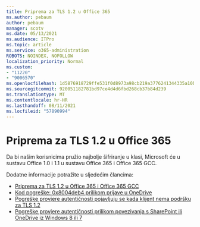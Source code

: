 ```yaml
---
title: Priprema za TLS 1.2 u Office 365
ms.author: pebaum
author: pebaum
manager: scotv
ms.date: 05/13/2021
ms.audience: ITPro
ms.topic: article
ms.service: o365-administration
ROBOTS: NOINDEX, NOFOLLOW
localization_priority: Normal
ms.custom:
- "11220"
- "9006570"
ms.openlocfilehash: 1d5876918729ffe531f0d8973a98cb219a3776241344335a10b4cde4d0775a99
ms.sourcegitcommit: 920051182781bd97ce4d4d6fbd268cb37b84d239
ms.translationtype: MT
ms.contentlocale: hr-HR
ms.lasthandoff: 08/11/2021
ms.locfileid: "57890994"
---
```

# <a name="preparing-for-tls-12-in-office-365"></a>Priprema za TLS 1.2 u Office 365

Da bi našim korisnicima pružio najbolje šifriranje u klasi, Microsoft će u sustavu Office 1.0 i 1.1 u sustavu Office 365 i Office 365 GCC. 

Dodatne informacije potražite u sljedećim člancima:

- [Priprema za TLS 1.2 u Office 365 i Office 365 GCC](https://docs.microsoft.com/microsoft-365/compliance/prepare-tls-1.2-in-office-365)
- [Kod pogreške: 0x8004deb4 prilikom prijave u OneDrive](https://support.microsoft.com/office/error-code-0x8004deb4-when-signing-in-to-onedrive-e8a8d97c-a87e-4dda-a67e-bae4fef05dcb)
- [Pogreške provjere autentičnosti pojavljuju se kada klijent nema podršku za TLS 1.2](https://docs.microsoft.com/sharepoint/troubleshoot/administration/authentication-errors-tls12-support)
- [Pogreške provjere autentičnosti prilikom povezivanja s SharePoint ili OneDrive iz Windows 8 ili 7](https://docs.microsoft.com/sharepoint/troubleshoot/administration/authentication-errors-windows7)